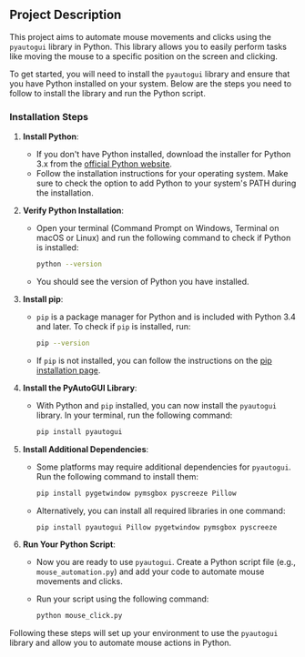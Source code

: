 ## Project Description

This project aims to automate mouse movements and clicks using the `pyautogui` library in Python. This library allows you to easily perform tasks like moving the mouse to a specific position on the screen and clicking.

To get started, you will need to install the `pyautogui` library and ensure that you have Python installed on your system. Below are the steps you need to follow to install the library and run the Python script.

### Installation Steps

1. **Install Python**:
   - If you don't have Python installed, download the installer for Python 3.x from the [official Python website](https://www.python.org/downloads/).
   - Follow the installation instructions for your operating system. Make sure to check the option to add Python to your system's PATH during the installation.

2. **Verify Python Installation**:
   - Open your terminal (Command Prompt on Windows, Terminal on macOS or Linux) and run the following command to check if Python is installed:

     ```bash
     python --version
     ```

   - You should see the version of Python you have installed.

3. **Install pip**:
   - `pip` is a package manager for Python and is included with Python 3.4 and later. To check if `pip` is installed, run:

     ```bash
     pip --version
     ```

   - If `pip` is not installed, you can follow the instructions on the [pip installation page](https://pip.pypa.io/en/stable/installation/).

4. **Install the PyAutoGUI Library**:
   - With Python and `pip` installed, you can now install the `pyautogui` library. In your terminal, run the following command:

     ```bash
     pip install pyautogui
     ```

5. **Install Additional Dependencies**:
   - Some platforms may require additional dependencies for `pyautogui`. Run the following command to install them:

     ```bash
     pip install pygetwindow pymsgbox pyscreeze Pillow
     ```

   - Alternatively, you can install all required libraries in one command:

     ```bash
     pip install pyautogui Pillow pygetwindow pymsgbox pyscreeze
     ```

6. **Run Your Python Script**:
   - Now you are ready to use `pyautogui`. Create a Python script file (e.g., `mouse_automation.py`) and add your code to automate mouse movements and clicks.
   - Run your script using the following command:

     ```bash
     python mouse_click.py
     ```

Following these steps will set up your environment to use the `pyautogui` library and allow you to automate mouse actions in Python.
